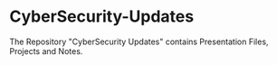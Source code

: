 # CyberSecurity-Updates
The Repository "CyberSecurity Updates" contains Presentation Files, Projects and Notes.

